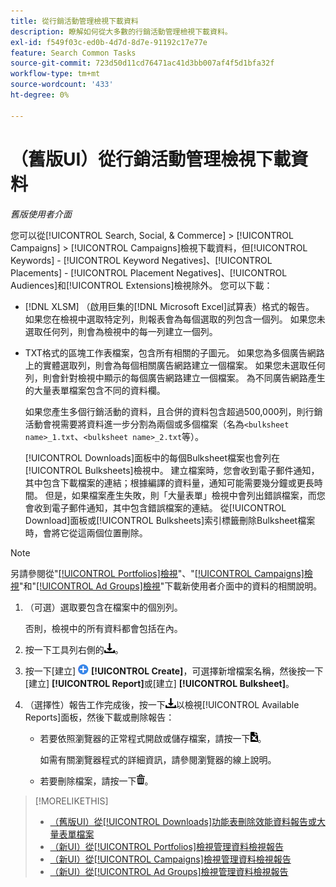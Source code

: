 ```yaml
---
title: 從行銷活動管理檢視下載資料
description: 瞭解如何從大多數的行銷活動管理檢視下載資料。
exl-id: f549f03c-ed0b-4d7d-8d7e-91192c17e77e
feature: Search Common Tasks
source-git-commit: 723d50d11cd76471ac41d3bb007af4f5d1bfa32f
workflow-type: tm+mt
source-wordcount: '433'
ht-degree: 0%

---
```


# （舊版UI）從行銷活動管理檢視下載資料

*舊版使用者介面*

您可以從[!UICONTROL Search, Social, & Commerce] > [!UICONTROL Campaigns] > [!UICONTROL Campaigns]檢視下載資料，但[!UICONTROL Keywords] - [!UICONTROL Keyword Negatives]、[!UICONTROL Placements] - [!UICONTROL Placement Negatives]、[!UICONTROL Audiences]和[!UICONTROL Extensions]檢視除外。 您可以下載：

* [!DNL XLSM] （啟用巨集的[!DNL Microsoft Excel]試算表）格式的報告。 如果您在檢視中選取特定列，則報表會為每個選取的列包含一個列。 如果您未選取任何列，則會為檢視中的每一列建立一個列。

* TXT格式的區塊工作表檔案，包含所有相關的子圖元。 如果您為多個廣告網路上的實體選取列，則會為每個相關廣告網路建立一個檔案。 如果您未選取任何列，則會針對檢視中顯示的每個廣告網路建立一個檔案。 為不同廣告網路產生的大量表單檔案包含不同的資料欄。

  如果您產生多個行銷活動的資料，且合併的資料包含超過500,000列，則行銷活動會視需要將資料進一步分割為兩個或多個檔案（名為`<bulksheet name>_1.txt`、`<bulksheet name>_2.txt`等）。

  [!UICONTROL Downloads]面板中的每個Bulksheet檔案也會列在[!UICONTROL Bulksheets]檢視中。 建立檔案時，您會收到電子郵件通知，其中包含下載檔案的連結；根據編譯的資料量，通知可能需要幾分鐘或更長時間。 但是，如果檔案產生失敗，則「大量表單」檢視中會列出錯誤檔案，而您會收到電子郵件通知，其中包含錯誤檔案的連結。 從[!UICONTROL Download]面板或[!UICONTROL Bulksheets]索引標籤刪除Bulksheet檔案時，會將它從這兩個位置刪除。

>[!NOTE]
>
>另請參閱從&quot;[[!UICONTROL Portfolios]檢視](/help/search-social-commerce/new-ui/manage/portfolios/portfolio-view-report.md)&quot;、&quot;[[!UICONTROL Campaigns]檢視](/help/search-social-commerce/new-ui/manage/campaigns/campaign-view-report.md)&quot;和&quot;[[!UICONTROL Ad Groups]檢視](/help/search-social-commerce/new-ui/manage/ad-groups/ad-group-view-report.md)&quot;下載新使用者介面中的資料的相關說明。

1. （可選）選取要包含在檔案中的個別列。

   否則，檢視中的所有資料都會包括在內。

1. 按一下工具列右側的![報告下載](/help/search-social-commerce/assets/download.png "報告下載")。

1. 按一下[建立] ![ ](/help/search-social-commerce/assets/add.png " [建立] ") **[!UICONTROL Create]**，可選擇新增檔案名稱，然後按一下[建立] **[!UICONTROL Report]**&#x200B;或[建立] **[!UICONTROL Bulksheet]**。

1. （選擇性）報告工作完成後，按一下![報告下載](/help/search-social-commerce/assets/download.png "報告下載")以檢視[!UICONTROL Available Reports]面板，然後下載或刪除報告：

   * 若要依照瀏覽器的正常程式開啟或儲存檔案，請按一下![下載試算表](/help/search-social-commerce/assets/download-spreadsheet.png "下載試算表")。

     如需有關瀏覽器程式的詳細資訊，請參閱瀏覽器的線上說明。

   * 若要刪除檔案，請按一下![刪除](/help/search-social-commerce/assets/delete.png "刪除")。

>[!MORELIKETHIS]
>
>* [（舊版UI）從[!UICONTROL Downloads]功能表刪除效能資料報告或大量表單檔案](/help/search-social-commerce/common-tasks/navigation-editing-selection/download-delete-data.md)
>* [（新UI）從[!UICONTROL Portfolios]檢視管理資料檢視報告](/help/search-social-commerce/new-ui/manage/portfolios/portfolio-view-report.md)
>* [（新UI）從[!UICONTROL Campaigns]檢視管理資料檢視報告](/help/search-social-commerce/new-ui/manage/campaigns/campaign-view-report.md)
>* [（新UI）從[!UICONTROL Ad Groups]檢視管理資料檢視報告](/help/search-social-commerce/new-ui/manage/ad-groups/ad-group-view-report.md)
